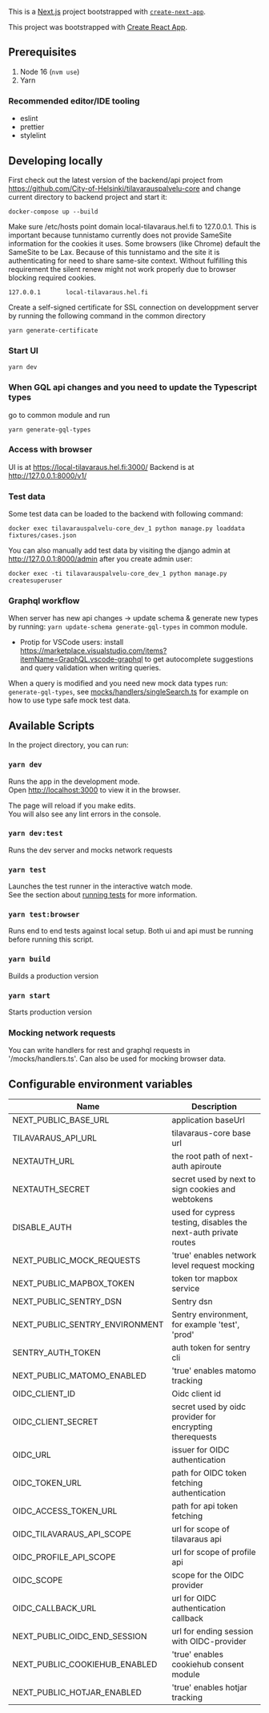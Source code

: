 This is a [Next.js](https://nextjs.org/) project bootstrapped with [`create-next-app`](https://github.com/vercel/next.js/tree/canary/packages/create-next-app).

This project was bootstrapped with [Create React App](https://github.com/facebook/create-react-app).

## Prerequisites

1. Node 16 (`nvm use`)
1. Yarn

### Recommended editor/IDE tooling

- eslint
- prettier
- stylelint

## Developing locally

First check out the latest version of the backend/api project from https://github.com/City-of-Helsinki/tilavarauspalvelu-core and change current directory to backend project and start it:

```
docker-compose up --build
```

Make sure /etc/hosts point domain local-tilavaraus.hel.fi to 127.0.0.1. This is important because tunnistamo currently does not provide SameSite information for the cookies it uses. Some browsers (like Chrome) default the SameSite to be Lax. Because of this tunnistamo and the site it is authenticating for need to share same-site context. Without fulfilling this requirement the silent renew might not work properly due to browser blocking required cookies.

```
127.0.0.1       local-tilavaraus.hel.fi
```

Create a self-signed certificate for SSL connection on developpment server by running the following command in the common directory

```
yarn generate-certificate
```

### Start UI

```
yarn dev
```

### When GQL api changes and you need to update the Typescript types

go to common module and run

```
yarn generate-gql-types
```

### Access with browser

UI is at https://local-tilavaraus.hel.fi:3000/
Backend is at http://127.0.0.1:8000/v1/

### Test data

Some test data can be loaded to the backend with following command:

```
docker exec tilavarauspalvelu-core_dev_1 python manage.py loaddata fixtures/cases.json
```

You can also manually add test data by visiting the django admin at http://127.0.0.1:8000/admin after you create admin user:

```
docker exec -ti tilavarauspalvelu-core_dev_1 python manage.py createsuperuser
```

### Graphql workflow

When server has new api changes -> update schema & generate new types by running: `yarn update-schema generate-gql-types` in common module.

- Protip for VSCode users: install https://marketplace.visualstudio.com/items?itemName=GraphQL.vscode-graphql to get autocomplete suggestions and query validation when writing queries.

When a query is modified and you need new mock data types run: `generate-gql-types`, see [mocks/handlers/singleSearch.ts](mocks/handlers/singleSearch.ts) for example on how to use type safe mock test data.

## Available Scripts

In the project directory, you can run:

### `yarn dev`

Runs the app in the development mode.\
Open [http://localhost:3000](http://localhost:3000) to view it in the browser.

The page will reload if you make edits.\
You will also see any lint errors in the console.

### `yarn dev:test`

Runs the dev server and mocks network requests

### `yarn test`

Launches the test runner in the interactive watch mode.\
See the section about [running tests](https://facebook.github.io/create-react-app/docs/running-tests) for more information.

### `yarn test:browser`

Runs end to end tests against local setup. Both ui and api must be running before running this script.

### `yarn build`

Builds a production version

### `yarn start`

Starts production version

### Mocking network requests

You can write handlers for rest and graphql requests in '/mocks/handlers.ts'. Can also be used for mocking browser data.

## Configurable environment variables

| Name                           | Description                                                     |
| ------------------------------ | --------------------------------------------------------------- |
| NEXT_PUBLIC_BASE_URL           | application baseUrl                                             |
| TILAVARAUS_API_URL             | tilavaraus-core base url                                        |
| NEXTAUTH_URL                   | the root path of next-auth apiroute                             |
| NEXTAUTH_SECRET                | secret used by next to sign cookies and webtokens               |
| DISABLE_AUTH                   | used for cypress testing, disables the next-auth private routes |
| NEXT_PUBLIC_MOCK_REQUESTS      | 'true' enables network level request mocking                    |
| NEXT_PUBLIC_MAPBOX_TOKEN       | token tor mapbox service                                        |
| NEXT_PUBLIC_SENTRY_DSN         | Sentry dsn                                                      |
| NEXT_PUBLIC_SENTRY_ENVIRONMENT | Sentry environment, for example 'test', 'prod'                  |
| SENTRY_AUTH_TOKEN              | auth token for sentry cli                                       |
| NEXT_PUBLIC_MATOMO_ENABLED     | 'true' enables matomo tracking                                  |
| OIDC_CLIENT_ID                 | Oidc client id                                                  |
| OIDC_CLIENT_SECRET             | secret used by oidc provider for encrypting therequests         |
| OIDC_URL                       | issuer for OIDC authentication                                  |
| OIDC_TOKEN_URL                 | path for OIDC token fetching authentication                     |
| OIDC_ACCESS_TOKEN_URL          | path for api token fetching                                     |
| OIDC_TILAVARAUS_API_SCOPE      | url for scope of tilavaraus api                                 |
| OIDC_PROFILE_API_SCOPE         | url for scope of profile api                                    |
| OIDC_SCOPE                     | scope for the OIDC provider                                     |
| OIDC_CALLBACK_URL              | url for OIDC authentication callback                            |
| NEXT_PUBLIC_OIDC_END_SESSION   | url for ending session with OIDC-provider                       |
| NEXT_PUBLIC_COOKIEHUB_ENABLED  | 'true' enables cookiehub consent module                         |
| NEXT_PUBLIC_HOTJAR_ENABLED     | 'true' enables hotjar tracking                                  |
